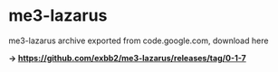 # me3-lazarus
me3-lazarus archive exported from code.google.com, download here

**→ https://github.com/exbb2/me3-lazarus/releases/tag/0-1-7**
